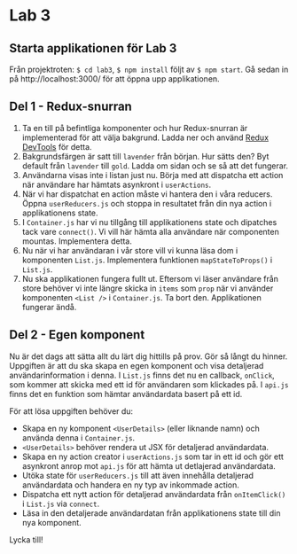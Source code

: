 # Lab 3

## Starta applikationen för Lab 3
Från projektroten: `$ cd lab3`, `$ npm install` följt av `$ npm start`. Gå sedan in på http://localhost:3000/ för att öppna upp applikationen.

## Del 1 - Redux-snurran
1. Ta en till på befintliga komponenter och hur Redux-snurran är implementerad för att välja bakgrund. Ladda ner och använd [Redux DevTools](https://chrome.google.com/webstore/detail/redux-devtools/lmhkpmbekcpmknklioeibfkpmmfibljd) för detta. 
2. Bakgrundsfärgen är satt till `lavender` från början. Hur sätts den? Byt default från `lavender` till `gold`. Ladda om sidan och se så att det fungerar.
3. Användarna visas inte i listan just nu. Börja med att dispatcha ett action när användare har hämtats asynkront i `userActions`.
4. När vi har dispatchat en action måste vi hantera den i våra reducers. Öppna `userReducers.js` och stoppa in resultatet från din nya action i applikationens state.
5. I `Container.js` har vi nu tillgång till applikationens state och dipatches tack vare `connect()`. Vi vill här hämta alla användare när componenten mountas. Implementera detta.    
6. Nu när vi har användaran i vår store vill vi kunna läsa dom i komponenten `List.js`. Implementera funktionen `mapStateToProps()` i `List.js`.
7. Nu ska applikationen fungera fullt ut. Eftersom vi läser användare från store behöver vi inte längre skicka in `items` som `prop` när vi använder komponenten `<List />` i `Container.js`. Ta bort den. Applikationen fungerar ändå.  

## Del 2 - Egen komponent

Nu är det dags att sätta allt du lärt dig hittills på prov. Gör så långt du hinner. Uppgiften är att du ska skapa en egen komponent och visa detaljerad användarinformation i denna. I `List.js` finns det nu en callback, `onClick`, som kommer att skicka med ett id för användaren som klickades på. I `api.js` finns det en funktion som hämtar användardata basert på ett id.

För att lösa uppgiften behöver du:
- Skapa en ny komponent `<UserDetails>` (eller liknande namn) och använda denna i `Container.js`.
- `<UserDetails>` behöver rendera ut JSX för detaljerad användardata.
- Skapa en ny action creator i `userActions.js` som tar in ett id och gör ett asynkront anrop mot `api.js` för att hämta ut detlajerad användardata.
- Utöka state för `userReducers.js` till att även innehålla detaljerad användardata och handera en ny typ av inkommade action.
- Dispatcha ett nytt action för detaljerad användardata från `onItemClick()` i `List.js` via `connect`.
- Läsa in den detaljerade användardatan från applikationens state till din nya komponent.

Lycka till!
